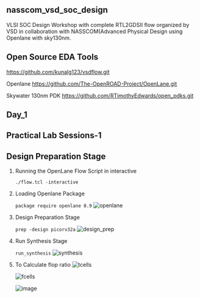 ## nasscom_vsd_soc_design
VLSI SOC Design Workshop with complete RTL2GDSII flow organized by VSD in collaboration with NASSCOM(Advanced Physical Design using Openlane with sky130nm. 

## Open Source EDA Tools
https://github.com/kunalg123/vsdflow.git

Openlane
https://github.com/The-OpenROAD-Project/OpenLane.git

Skywater 130nm PDK
https://github.com/RTimothyEdwards/open_pdks.git

## Day_1
## Practical Lab Sessions-1
## Design Preparation Stage
1. Running the OpenLane Flow Script in interactive
   
   `./flow.tcl -interactive`

2. Loading Openlane Package
   
   `package require openlane 0.9`
   ![openlane](https://github.com/user-attachments/assets/276bf6cc-0d22-48da-9ff5-98a2b9110e6b)
   
4. Design Preparation Stage
   
   `prep -design picorv32a`
   ![design_prep](https://github.com/user-attachments/assets/44218e20-525c-4b13-97ff-c954a171e62b)

5. Run Synthesis Stage

   `run_synthesis`
   ![synthesis](https://github.com/user-attachments/assets/ee3372c2-1b62-4a2e-baf4-f436948ebe25)

6. To Calculate flop ratio
   ![tcells](https://github.com/user-attachments/assets/3d9c7a45-3c62-46e4-a5a7-0b3c8e9f4b39)

   ![fcells](https://github.com/user-attachments/assets/dfbde265-f726-40de-a776-55968d6501e8)

   ![image](https://github.com/user-attachments/assets/bb627c2d-a748-45ca-a6eb-7e0cc717245f)


   


     

